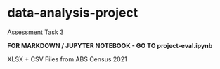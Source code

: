 # data-analysis-project
Assessment Task 3

**FOR MARKDOWN / JUPYTER NOTEBOOK - GO TO project-eval.ipynb**

XLSX + CSV Files from ABS Census 2021